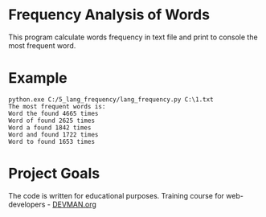 # Frequency Analysis of Words

This program calculate words frequency in text file and print to console the most frequent word.

# Example

```
python.exe C:/5_lang_frequency/lang_frequency.py C:\1.txt
The most frequent words is:
Word the found 4665 times
Word of found 2625 times
Word a found 1842 times
Word and found 1722 times
Word to found 1653 times
```

# Project Goals

The code is written for educational purposes. Training course for web-developers - [DEVMAN.org](https://devman.org)
